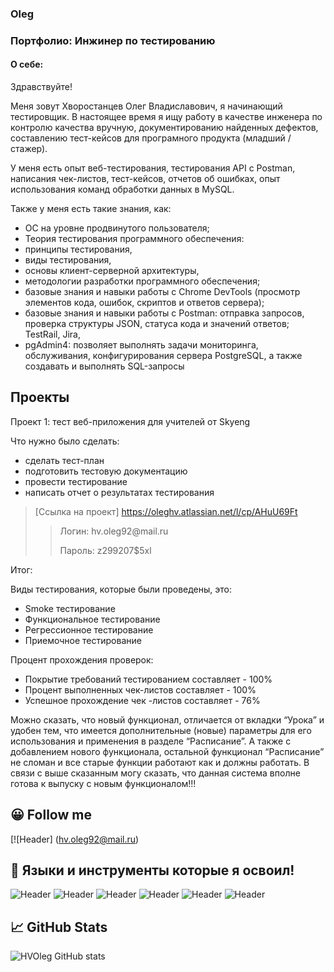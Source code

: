 ### Oleg
### Портфолио: Инжинер по тестированию
#### О себе:


Здравствуйте! 
 
Меня зовут Хворостанцев Олег Владиславович, я начинающий тестировщик. В настоящее время я ищу работу в качестве инженера по контролю качества вручную, документированию найденных дефектов, составлению тест-кейсов для програмного продукта (младший / стажер).

У меня есть опыт веб-тестирования, тестирования API с Postman, написания чек-листов, тест-кейсов, отчетов об ошибках, опыт использования команд обработки данных в MySQL.




Также у меня есть такие знания, как:
- ОС на уровне продвинутого пользователя;
- Теория тестирования программного обеспечения:
- принципы тестирования,
- виды тестирования, 
- основы клиент-серверной архитектуры,
- методологии разработки программного обеспечения;
- базовые знания и навыки работы с Chrome DevTools (просмотр элементов кода, ошибок, скриптов и ответов сервера);
- базовые знания и навыки работы с Postman: отправка запросов, проверка структуры JSON, статуса кода и значений ответов;
TestRail, Jira, 
- pgAdmin4: позволяет выполнять задачи мониторинга, обслуживания, конфигурирования сервера PostgreSQL, а также создавать и выполнять SQL-запросы

## Проекты
Проект 1: тест веб-приложения для учителей от Skyeng

Что нужно было сделать:

- сделать тест-план
- подготовить тестовую документацию
- провести тестирование
- написать отчет о результатах тестирования

> [Ссылка на проект] https://oleghv.atlassian.net/l/cp/AHuU69Ft 
 >> <p> Логин: hv.oleg92@mail.ru </p>
>> <p> Пароль: z299207$5xl </p>

Итог:

Виды тестирования, которые были проведены, это:
- Smoke тестирование
- Функциональное тестирование
- Регрессионное тестирование
- Приемочное тестирование

Процент прохождения проверок:
- Покрытие требований тестированием составляет - 100%
- Процент выполненных чек-листов составляет - 100%
- Успешное прохождение чек -листов составляет - 76% 

Можно сказать, что новый функционал, отличается от вкладки “Урока” и удобен тем, что имеется дополнительные (новые) параметры для его использования и применения в разделе “Расписание”. 
А также с добавлением нового функционала, остальной функционал “Расписание” не сломан и все старые функции работают как и должны работать.
В связи с выше сказанным могу сказать, что данная система вполне готова к выпуску с новым функционалом!!!  

## 😀 Follow me

[![Header] (hv.oleg92@mail.ru)

## 🔧 Языки и инструменты которые я освоил!
![Header](https://img.shields.io/badge/Jira-090909?style=for-the-badge&logo=jira&logoColor=136be1)
![Header](https://img.shields.io/badge/Postman-090909?style=for-the-badge&logo=postman&logoColor=f76935)
![Header](https://img.shields.io/badge/Github-090909?style=for-the-badge&logo=github&logoColor=8cc4d7)
![Header](https://img.shields.io/badge/MySQL-090909?style=for-the-badge&logo=mysql&logoColor=00618a)
![Header](https://img.shields.io/badge/DevTools-090909?style=for-the-badge&logo=googlechrome&logoColor=2674f2)
![Header](https://img.shields.io/badge/pgAdmin4-090909?style=for-the-badge&logo=&logoColor=71b556)

## 📈 GitHub Stats

![HVOleg GitHub stats](https://github-readme-stats.vercel.app/api?username=oleg9229&theme=dark&show_icons=true) 

